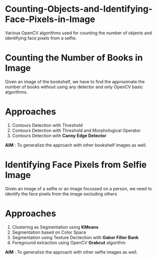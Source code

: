 # Counting-Objects-and-Identifying-Face-Pixels-in-Image
Various OpenCV algorithms used for counting the number of objects and identifying face pixels from a selfie.

# Counting the Number of Books in Image
Given an image of the bookshelf, we have to find the approximate the number of books without using any detector and only OpenCV basic algorithms.

**Approaches**
========================
1. Contours Detection with Threshold
2. Contours Detection with Threshold and Morphological Operator
3. Contours Detection with **Canny Edge Detector**

**AIM** : To generalize the approach with other bookshelf images as well.


# Identifying Face Pixels from Selfie Image
Given an image of a selfie or an image focussed on a person, we need to identify the face pixels from the image excluding others

**Approaches**
========================
1. Clustering as Segmentation using **KMeans**
2. Segmentation based on Color Space
3. Segmentation using Texture Dectection with **Gabor Filter Bank**
4. Foreground extraction using OpenCV **Grabcut** algorithm

**AIM** : To generalize the approach with other selfie images as well.